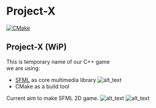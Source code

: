 # Project-X
[![CMake](https://github.com/rodion02/Project-X/actions/workflows/cmake.yml/badge.svg?branch=workflow)](https://github.com/rodion02/Project-X/actions/workflows/cmake.yml)

## Project-X (WiP)
This is temporary name of our C++ game   
we are using:
* [SFML](https://www.sfml-dev.org/) as core multimedia library ![alt_text](http://www.sfml-dev.org/images/sfml-icon.png)
* CMake as a build tool


Current aim to make SFML 2D game.
![alt_text](https://sun9-north.userapi.com/sun9-86/s/v1/ig2/T61D2YwndFo-Y0afRSOKH1gqC-JS4VBCEz2tEeP0FFi_bPHSgfAP-akEv-Lt3u8jDFEl8yXcdhmJvEqjP_qpajZc.jpg?size=1280x684&quality=96&type=album)
![alt_text](https://sun9-west.userapi.com/sun9-45/s/v1/ig2/ngPGbQ_-tyNGY5DvxEt31gLzwrMqBKbT4zbw0C69cjcIMFtfV8kMLtFSb8uckBZ54UQsCzB1JDKHmw7FCTY-q5lM.jpg?size=1280x696&quality=96&type=album)


